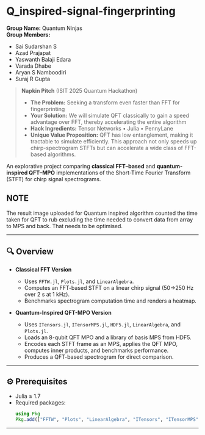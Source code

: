 
# Q_inspired-signal-fingerprinting

**Group Name:** Quantum Ninjas  
**Group Members:**
- Sai Sudarshan S
- Azad Prajapat
- Yaswanth Balaji Edara
- Varada Dhabe
- Aryan S Namboodiri
- Suraj R Gupta

> **Napkin Pitch** (ISIT 2025 Quantum Hackathon)  
>
> - **The Problem:** Seeking a transform even faster than FFT for fingerprinting  
> - **Your Solution:** We will simulate QFT classically to gain a speed advantage over FFT, thereby accelerating the entire algorithm  
> - **Hack Ingredients:** Tensor Networks • Julia • PennyLane  
> - **Unique Value Proposition:** QFT has low entanglement, making it tractable to simulate efficiently. This approach not only speeds up chirp-spectrogram STFTs but can accelerate a wide class of FFT-based algorithms.  

An explorative project comparing **classical FFT–based** and **quantum-inspired QFT–MPO** implementations of the Short-Time Fourier Transform (STFT) for chirp signal spectrograms.


## NOTE
The result image uploaded for Quantum inspired algorithm counted the time taken for QFT to rub excluding the time needed to convert data from array to MPS and back. That needs to be optimised. 


---

## 🔍 Overview

- **Classical FFT Version**  
  - Uses `FFTW.jl`, `Plots.jl`, and `LinearAlgebra`.  
  - Computes an FFT-based STFT on a linear chirp signal (50→250 Hz over 2 s at 1 kHz).  
  - Benchmarks spectrogram computation time and renders a heatmap.

- **Quantum-Inspired QFT-MPO Version**  
  - Uses `ITensors.jl`, `ITensorMPS.jl`, `HDF5.jl`, `LinearAlgebra`, and `Plots.jl`.  
  - Loads an 8-qubit QFT MPO and a library of basis MPS from HDF5.  
  - Encodes each STFT frame as an MPS, applies the QFT MPO, computes inner products, and benchmarks performance.  
  - Produces a QFT-based spectrogram for direct comparison.

---

## ⚙️ Prerequisites

- Julia ≥ 1.7  
- Required packages:
  ```julia
  using Pkg
  Pkg.add(["FFTW", "Plots", "LinearAlgebra", "ITensors", "ITensorMPS", "HDF5"])

---


